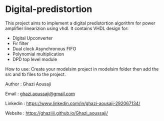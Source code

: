 # Digital-predistortion
This project aims to implement a digital predistortion algorithm for power amplifier linearizion using vhdl. 
It contains VHDL design for:
* Digital Upconverter 
* Fir filter 
* Dual clock Asynchronous FIFO
* Polynomial multiplication 
* DPD top level module

How to use:
Create your modelsim project in modelsim folder then add the src and tb files to the project.

Author    : Ghazi Aousaji

Email     : ghazi.aoussaji@gmail.com

Linkedin  : https://www.linkedin.com/in/ghazi-aousaji-292067134/

Website	  : https://ghaziiii.github.io/Ghazi_aoussaji/
